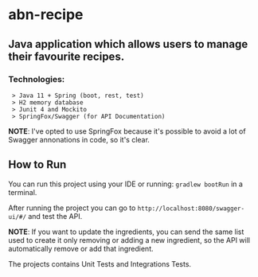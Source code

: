 # abn-recipe

## Java application which allows users to manage their favourite recipes.

### Technologies:
```
 > Java 11 + Spring (boot, rest, test)
 > H2 memory database
 > Junit 4 and Mockito
 > SpringFox/Swagger (for API Documentation)
```

**NOTE**: I've opted to use SpringFox because it's possible to avoid a lot of Swagger annonations in code, so it's clear.

## How to Run

You can run this project using your IDE or running:
```gradlew bootRun```
in a terminal.

After running the project you can go to ```http://localhost:8080/swagger-ui/#/``` and test the API.

**NOTE**: If you want to update the ingredients, you can send the same list used to create it only removing or adding a new ingredient, so the API will automatically remove or add that ingredient.

The projects contains Unit Tests and Integrations Tests.
